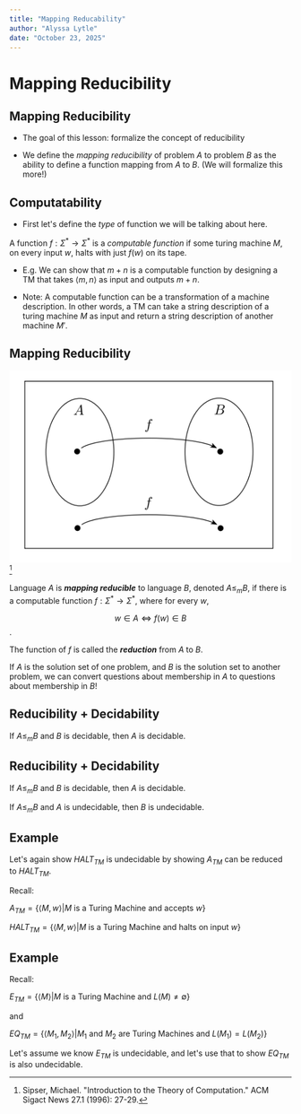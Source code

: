 ```yaml
---
title: "Mapping Reducability"
author: "Alyssa Lytle"
date: "October 23, 2025"
---
```


<!-- pandoc -t slidy -s notes/11-mapping-reducibility.md -o slides/11-mapping-reducibility.html --webtex -->

# Mapping Reducibility

## Mapping Reducibility

* The goal of this lesson: formalize the concept of reducibility

* We define the *mapping reducibility* of problem $A$ to problem $B$ as the ability to define a function mapping from $A$ to $B$. (We will formalize this more!)

## Computatability

* First let's define the *type* of function we will be talking about here. 


A function $f: \Sigma^* \to \Sigma^*$ is a *computable function* if some turing machine $M$, on every input $w$, halts with just $f(w)$ on its tape.


* E.g. We can show that $m + n$ is a computable function by designing a TM that takes $\langle m, n \rangle$ as input and outputs $m + n$.

* Note: A computable function can be a transformation of a machine description. In other words, a TM can take a string description of a turing machine $M$ as input and return a string description of another machine $M'$.

## Mapping Reducibility

![](../static/slide_figs/mapping-reducibility.png)[^sipser]

Language $A$ is ***mapping reducible*** to language $B$, denoted $A \leq_m B$, if there is a computable function $f: \Sigma^* \to \Sigma^*$, where for every $w$,

$$ w \in A \iff f(w) \in B $$.

The function of $f$ is called the ***reduction*** from $A$ to $B$.

If $A$ is the solution set of one problem, and $B$ is the solution set to another problem, we can convert questions about membership in $A$ to questions about membership in $B$!

## Reducibility + Decidability

If $A \leq_m B$ and $B$ is decidable, then $A$ is decidable.



## Reducibility + Decidability

If $A \leq_m B$ and $B$ is decidable, then $A$ is decidable.


If $A \leq_m B$ and $A$ is undecidable, then $B$ is undecidable.

## Example

Let's again show $HALT_{TM}$ is undecidable by showing $A_{TM}$ can be reduced to $HALT_{TM}$.

Recall: 

$A_{TM} = \{\langle M, w \rangle | M$ is a Turing Machine and accepts $w \}$

$HALT_{TM} = \{\langle M, w \rangle | M$ is a Turing Machine and halts on input $w \}$

## Example

Recall:
    
$E_{TM} =  \{\langle M \rangle | M$ is a Turing Machine and $L(M) \neq \emptyset \}$

and

$EQ_{TM} = \{\langle M_1, M_2 \rangle | M_1$ and $M_2$ are Turing Machines and $L(M_1) = L(M_2) \}$

Let's assume we know $E_{TM}$ is undecidable, and let's use that to show $EQ_{TM}$ is also undecidable.

[^sipser]: Sipser, Michael. "Introduction to the Theory of Computation." ACM Sigact News 27.1 (1996): 27-29.